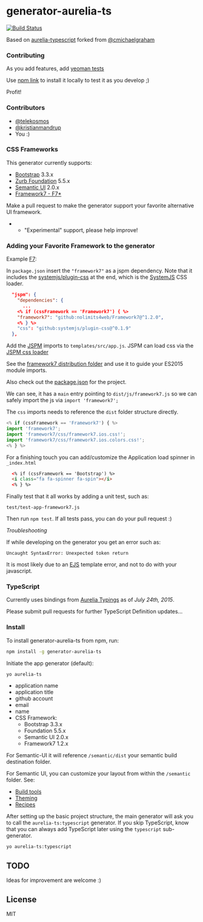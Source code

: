 # generator-aurelia-ts

[![Build Status](https://secure.travis-ci.org/kristianmandrup/generator-aurelia-ts.png?branch=master)](https://travis-ci.org/kristianmandrup/generator-aurelia-ts)

Based on [aurelia-typescript](https://github.com/kristianmandrup/aurelia-typescript) forked from [@cmichaelgraham](https://github.com/cmichaelgraham/aurelia-typescript)

### Contributing

As you add features, add [yeoman tests](http://yeoman.io/authoring/testing.html)

Use [npm link](http://justjs.com/posts/npm-link-developing-your-own-npm-modules-without-tears) to install it locally to test it as you develop ;)

Profit!

### Contributors

- [@telekosmos](https://github.com/telekosmos)
- [@kristianmandrup](https://github.com/kristianmandrup)
- You :)

### CSS Frameworks

This generator currently supports:
- [Bootstrap](http://getbootstrap.com) 3.3.x
- [Zurb Foundation](http://foundation.zurb.com/) 5.5.x
- [Semantic UI](semantic-ui.com) 2.0.x
- [Framework7 - F7*](http://www.idangero.us/framework7)

Make a pull request to make the generator support your favorite alternative UI framework.

* - "Experimental" support, please help improve!

### Adding your Favorite Framework to the generator

Example [F7](http://www.idangero.us/framework7):

In `package.json` insert the `"framework7"` as a jspm dependency. Note that it includes the [systemjs/plugin-css](https://github.com/systemjs/plugin-css) at the end, which is the [SystemJS](https://github.com/systemjs/systemjs) CSS loader.

```json
  "jspm": {
    "dependencies": {
      ...
    <% if (cssFramework == 'Framework7') { %>
    "framework7": "github:nolimits4web/Framework7@^1.2.0",
    <% } %>
    "css": "github:systemjs/plugin-css@^0.1.9"
  },
```

Add the [JSPM](jspm.io) imports to `templates/src/app.js`.
JSPM can load css via the [JSPM css loader](https://github.com/geelen/jspm-loader-css)

See the [framework7 distribution folder](https://github.com/nolimits4web/Framework7/tree/master/dist) and use it to guide your ES2015 module imports.

Also check out the [package.json](https://github.com/nolimits4web/Framework7/tree/master/package.json) for the project.

We can see, it has a `main` entry pointing to `dist/js/framework7.js` so we can safely import the js via `import 'framework7';`

The `css` imports needs to reference the `dist` folder structure directly.

```js
<% if (cssFramework == 'Framework7') { %>
import 'framework7';
import 'framework7/css/framework7.ios.css!';
import 'framework7/css/framework7.ios.colors.css!';
<% } %>
```

For a finishing touch you can add/customize the Application load spinner in `_index.html`

```html
  <% if (cssFramework == 'Bootstrap') %>
  <i class="fa fa-spinner fa-spin"></i>
  <% } %>
```

Finally test that it all works by adding a unit test, such as:

`test/test-app-framework7.js`

Then run `npm test`. If all tests pass, you can do your pull request :)

*Troubleshooting*

If while developing on the generator you get an error such as:

`Uncaught SyntaxError: Unexpected token return`

It is most likely due to an [EJS](http://ejs.co/) template error, and not to do with your javascript.

### TypeScript

Currently uses bindings from [Aurelia Typings](https://github.com/cmichaelgraham/aurelia-typescript-atom/tree/master/skel-nav-ts/typings/aurelia) as of *July 24th, 2015*.

Please submit pull requests for further TypeScript Definition updates...

### Install

To install generator-aurelia-ts from npm, run:

```bash
npm install -g generator-aurelia-ts
```

Initiate the app generator (default):

```bash
yo aurelia-ts
```

- application name
- application title
- github account
- email
- name
- CSS Framework:
  - Bootstrap 3.3.x
  - Foundation 5.5.x
  - Semantic UI 2.0.x
  - Framework7 1.2.x

For Semantic-UI it will reference `/semantic/dist` your semantic build destination folder.

For Semantic UI, you can customize your layout from within the `/semantic` folder. See:
- [Build tools](http://semantic-ui.com/introduction/build-tools.html)
- [Theming](http://semantic-ui.com/usage/theming.html)
- [Recipes](http://semantic-ui.com/introduction/advanced-usage.html)

After setting up the basic project structure, the main generator will ask you to call the `aurelia-ts:typescript` generator.
If you skip TypeScript, know that you can always add TypeScript later using the `typescript` sub-generator.

```bash
yo aurelia-ts:typescript
```

## TODO

Ideas for improvement are welcome :)

## License

MIT
